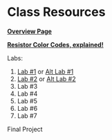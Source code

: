 # Class Resources

**[Overview Page](https://github.com/FAR-Lab/Developing-and-Designing-Interactive-Devices/wiki)**

**[Resistor Color Codes, explained!](https://www.electronics-tutorials.ws/resistor/res_2.html)**

Labs:
1. [Lab #1](https://github.com/FAR-Lab/Developing-and-Designing-Interactive-Devices/wiki/Lab-01) or [Alt Lab #1](https://github.com/FAR-Lab/Developing-and-Designing-Interactive-Devices/wiki/Alt-Lab-1.-Arduino-Deep-Dive)
1. [Lab #2](https://github.com/FAR-Lab/Developing-and-Designing-Interactive-Devices/wiki/Lab-01)  or [Alt Lab #2](https://github.com/FAR-Lab/Developing-and-Designing-Interactive-Devices/wiki/Alt-Lab-2.-DIY-Arduino)
1. Lab #3
1. Lab #4
1. Lab #5
1. Lab #6
1. Lab #7

Final Project
